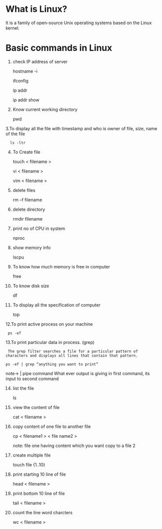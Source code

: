 
# What is Linux?
  It is a family of open-source Unix operating systems based on the Linux kernel.

# Basic commands in Linux
1. check IP address of server
   
    hostname -i
   
    ifconfig
   
    ip addr
   
    ip addr show


2. Know current working directory
   
     pwd

3.To display all the file with timestamp and who is owner of file, size, name of the file 

      ls -ltr 

4. To Create file

     touch < filename > 
     
     vi < filename > 
     
     vim < filename > 

5. delete files
   
     rm –f  filename 
     
6. delete directory
   
     rmdir filename

7.  print no of CPU in system
    
     nproc

8. show memory info
    
    lscpu

9. To know how much memory is free in computer
    
   free

10. To know disk size
    
    df

11. To display all the specification of computer
    
    top

12.To print active process on your machine 

     ps -ef

13.To print particular data in process. (grep)

     The grep filter searches a file for a particular pattern of characters and displays all lines that contain that pattern.

    ps -ef | grep “anything you want to print”

 note-> | pipe command
 What ever output is giving in first command, its input to second command 

14. list the file

     ls

15. view the content of file
  
    cat < filename > 

16. copy content of one file to another file

    cp < filename1 > < file name2 >

    note: file one having content which you want copy to a file 2

17. create multiple file

    touch file {1..10}
    
18. print starting 10 line of file

    head < filename > 

19. print bottom 10 line of file

    tail < filename >

20. count the line word charcters

    wc < filename > 



